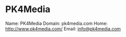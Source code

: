 
# PK4Media

Name: PK4Media
Domain: pk4media.com
Home: http://www.pk4media.com/ 
Email: info@pk4media.com
